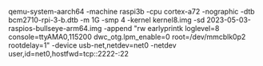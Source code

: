 qemu-system-aarch64 -machine raspi3b -cpu cortex-a72 -nographic -dtb bcm2710-rpi-3-b.dtb -m 1G -smp 4 -kernel kernel8.img -sd 2023-05-03-raspios-bullseye-arm64.img -append "rw earlyprintk loglevel=8 console=ttyAMA0,115200 dwc_otg.lpm_enable=0 root=/dev/mmcblk0p2 rootdelay=1" -device usb-net,netdev=net0 -netdev user,id=net0,hostfwd=tcp::2222-:22